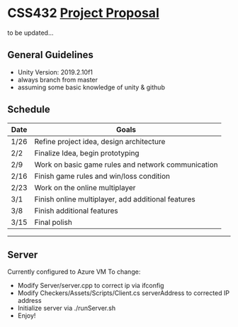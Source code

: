 # CSS432 [Project Proposal](https://docs.google.com/document/d/105CCw2I-2erSvRIkoGeBQuCgsMpgwbm8mEWOLpMxZOA/edit?usp=sharing)

to be updated...

## General Guidelines
- Unity Version: 2019.2.10f1
- always branch from master
- assuming some basic knowledge of unity & github

## Schedule
| Date | Goals  
|---   |---     
| 1/26 | Refine project idea, design architecture  
| 2/2  | Finalize Idea, begin prototyping  
| 2/9  | Work on basic game rules and network communication  
| 2/16 | Finish game rules and win/loss condition
| 2/23 | Work on the online multiplayer
| 3/1  | Finish online multiplayer, add additional features
| 3/8  | Finish additional features
| 3/15 | Final polish
---

## Server
Currently configured to Azure VM
To change:
- Modify Server/server.cpp to correct ip via ifconfig
- Modify Checkers/Assets/Scripts/Client.cs serverAddress to corrected IP address
- Initialize server via ./runServer.sh
- Enjoy!




 
